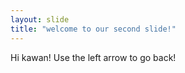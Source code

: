 ```yaml
---
layout: slide
title: "welcome to our second slide!"
---
```

Hi kawan!
Use the left arrow to go back!